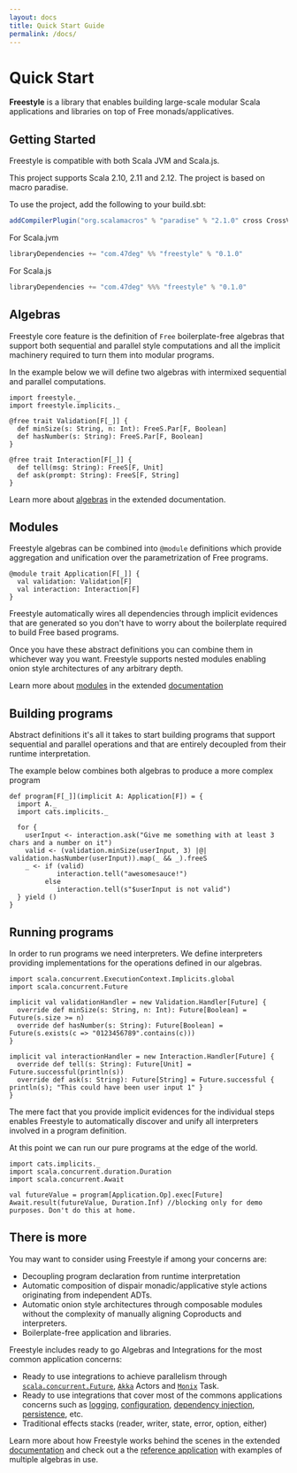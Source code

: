 ```yaml
---
layout: docs
title: Quick Start Guide
permalink: /docs/
---
```


# Quick Start

**Freestyle** is a library that enables building large-scale modular Scala applications and libraries on top of Free monads/applicatives.

## Getting Started

Freestyle is compatible with both Scala JVM and Scala.js.

This project supports Scala 2.10, 2.11 and 2.12. The project is based on macro paradise.

To use the project, add the following to your build.sbt:

```scala
addCompilerPlugin("org.scalamacros" % "paradise" % "2.1.0" cross CrossVersion.full)
```

For Scala.jvm

```scala
libraryDependencies += "com.47deg" %% "freestyle" % "0.1.0"
```

For Scala.js

```scala
libraryDependencies += "com.47deg" %%% "freestyle" % "0.1.0"
```

## Algebras

Freestyle core feature is the definition of `Free` boilerplate-free algebras that support both sequential and parallel style computations and all the implicit machinery required to turn them into modular programs.

In the example below we will define two algebras with intermixed sequential and parallel computations.

```tut:silent:decorate(.kazari-id-1)
import freestyle._
import freestyle.implicits._

@free trait Validation[F[_]] {
  def minSize(s: String, n: Int): FreeS.Par[F, Boolean]
  def hasNumber(s: String): FreeS.Par[F, Boolean]
}

@free trait Interaction[F[_]] {
  def tell(msg: String): FreeS[F, Unit]
  def ask(prompt: String): FreeS[F, String]
}
```

Learn more about [algebras](/docs/core/algebras/) in the extended documentation.

## Modules

Freestyle algebras can be combined into `@module` definitions which provide aggregation and unification over the
parametrization of Free programs.

```tut:silent:decorate(.kazari-id-1)
@module trait Application[F[_]] {
  val validation: Validation[F]
  val interaction: Interaction[F]
}
```

Freestyle automatically wires all dependencies through implicit evidences that are generated so you don't have to worry about the boilerplate required to build Free based programs.

Once you have these abstract definitions you can combine them in whichever way you want. Freestyle supports nested modules enabling onion style architectures of any arbitrary depth.

Learn more about [modules](/docs/core/modules/) in the extended [documentation]()

## Building programs

Abstract definitions it's all it takes to start building programs that support sequential and parallel operations and that are entirely decoupled from their runtime interpretation.

The example below combines both algebras to produce a more complex program

```tut:silent:decorate(.kazari-id-1)
def program[F[_]](implicit A: Application[F]) = {
  import A._
  import cats.implicits._

  for {
    userInput <- interaction.ask("Give me something with at least 3 chars and a number on it")
    valid <- (validation.minSize(userInput, 3) |@| validation.hasNumber(userInput)).map(_ && _).freeS
    _ <- if (valid)
            interaction.tell("awesomesauce!") 
         else
            interaction.tell(s"$userInput is not valid")
  } yield ()
}
```

## Running programs

In order to run programs we need interpreters. We define interpreters providing implementations for the operations defined in our algebras.

```tut:silent:decorate(.kazari-id-1)
import scala.concurrent.ExecutionContext.Implicits.global
import scala.concurrent.Future

implicit val validationHandler = new Validation.Handler[Future] {
  override def minSize(s: String, n: Int): Future[Boolean] = Future(s.size >= n)
  override def hasNumber(s: String): Future[Boolean] = Future(s.exists(c => "0123456789".contains(c)))
}

implicit val interactionHandler = new Interaction.Handler[Future] {
  override def tell(s: String): Future[Unit] = Future.successful(println(s))
  override def ask(s: String): Future[String] = Future.successful { println(s); "This could have been user input 1" }
}
```

The mere fact that you provide implicit evidences for the individual steps enables Freestyle to automatically discover and unify all interpreters involved in a program definition.

At this point we can run our pure programs at the edge of the world.

```tut:silent:decorate(.kazari-id-1)
import cats.implicits._
import scala.concurrent.duration.Duration
import scala.concurrent.Await

val futureValue = program[Application.Op].exec[Future]
Await.result(futureValue, Duration.Inf) //blocking only for demo purposes. Don't do this at home.
```

## There is more

You may want to consider using Freestyle if among your concerns are:

- Decoupling program declaration from runtime interpretation
- Automatic composition of dispair monadic/applicative style actions originating from independent ADTs.
- Automatic onion style architectures through composable modules without the complexity of manually aligning Coproducts and interpreters.
- Boilerplate-free application and libraries.

Freestyle includes ready to go Algebras and Integrations for the most common application concerns:

- Ready to use integrations to achieve parallelism through [`scala.concurrent.Future`](), [`Akka`]() Actors and [`Monix`]() Task.
- Ready to use integrations that cover most of the commons applications concerns such as [logging](), [configuration](), [dependency injection](), [persistence](), etc.
- Traditional effects stacks (reader, writer, state, error, option, either)

Learn more about how Freestyle works behind the scenes in the extended [documentation](/docs/core/algebras/) and check out a the [reference application](/TODO) with examples
of multiple algebras in use.

